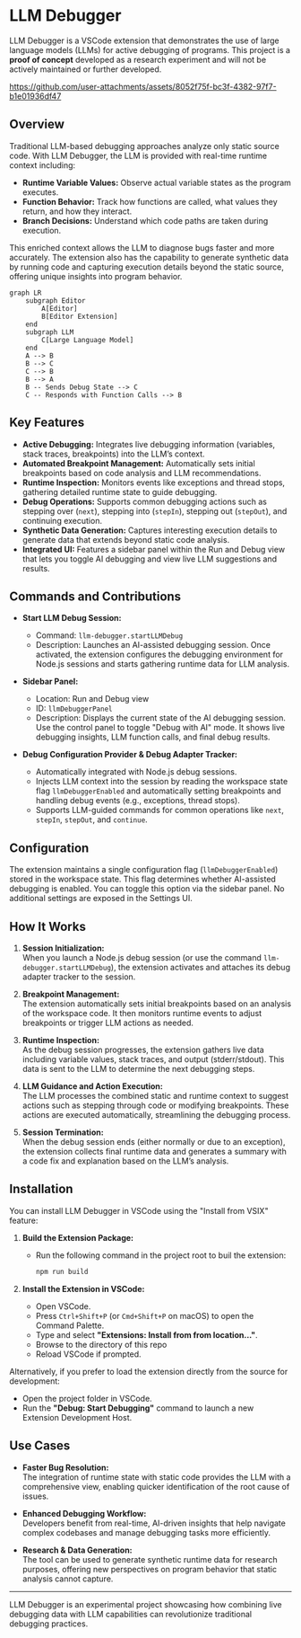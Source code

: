 # LLM Debugger

LLM Debugger is a VSCode extension that demonstrates the use of large language models (LLMs) for active debugging of programs. This project is a **proof of concept** developed as a research experiment and will not be actively maintained or further developed.



https://github.com/user-attachments/assets/8052f75f-bc3f-4382-97f7-b1e01936df47



## Overview

Traditional LLM-based debugging approaches analyze only static source code. With LLM Debugger, the LLM is provided with real-time runtime context including:
- **Runtime Variable Values:** Observe actual variable states as the program executes.
- **Function Behavior:** Track how functions are called, what values they return, and how they interact.
- **Branch Decisions:** Understand which code paths are taken during execution.

This enriched context allows the LLM to diagnose bugs faster and more accurately. The extension also has the capability to generate synthetic data by running code and capturing execution details beyond the static source, offering unique insights into program behavior.


```mermaid
graph LR
    subgraph Editor
        A[Editor]
        B[Editor Extension]
    end
    subgraph LLM
        C[Large Language Model]
    end
    A --> B
    B --> C
    C --> B
    B --> A
    B -- Sends Debug State --> C
    C -- Responds with Function Calls --> B
```

## Key Features

- **Active Debugging:** Integrates live debugging information (variables, stack traces, breakpoints) into the LLM’s context.
- **Automated Breakpoint Management:** Automatically sets initial breakpoints based on code analysis and LLM recommendations.
- **Runtime Inspection:** Monitors events like exceptions and thread stops, gathering detailed runtime state to guide debugging.
- **Debug Operations:** Supports common debugging actions such as stepping over (`next`), stepping into (`stepIn`), stepping out (`stepOut`), and continuing execution.
- **Synthetic Data Generation:** Captures interesting execution details to generate data that extends beyond static code analysis.
- **Integrated UI:** Features a sidebar panel within the Run and Debug view that lets you toggle AI debugging and view live LLM suggestions and results.

## Commands and Contributions

- **Start LLM Debug Session:**  
  - Command: `llm-debugger.startLLMDebug`  
  - Description: Launches an AI-assisted debugging session. Once activated, the extension configures the debugging environment for Node.js sessions and starts gathering runtime data for LLM analysis.

- **Sidebar Panel:**  
  - Location: Run and Debug view  
  - ID: `llmDebuggerPanel`  
  - Description: Displays the current state of the AI debugging session. Use the control panel to toggle "Debug with AI" mode. It shows live debugging insights, LLM function calls, and final debug results.

- **Debug Configuration Provider & Debug Adapter Tracker:**  
  - Automatically integrated with Node.js debug sessions.  
  - Injects LLM context into the session by reading the workspace state flag `llmDebuggerEnabled` and automatically setting breakpoints and handling debug events (e.g., exceptions, thread stops).
  - Supports LLM-guided commands for common operations like `next`, `stepIn`, `stepOut`, and `continue`.

## Configuration

The extension maintains a single configuration flag (`llmDebuggerEnabled`) stored in the workspace state. This flag determines whether AI-assisted debugging is enabled. You can toggle this option via the sidebar panel. No additional settings are exposed in the Settings UI.

## How It Works

1. **Session Initialization:**  
   When you launch a Node.js debug session (or use the command `llm-debugger.startLLMDebug`), the extension activates and attaches its debug adapter tracker to the session.

2. **Breakpoint Management:**  
   The extension automatically sets initial breakpoints based on an analysis of the workspace code. It then monitors runtime events to adjust breakpoints or trigger LLM actions as needed.

3. **Runtime Inspection:**  
   As the debug session progresses, the extension gathers live data including variable values, stack traces, and output (stderr/stdout). This data is sent to the LLM to determine the next debugging steps.

4. **LLM Guidance and Action Execution:**  
   The LLM processes the combined static and runtime context to suggest actions such as stepping through code or modifying breakpoints. These actions are executed automatically, streamlining the debugging process.

5. **Session Termination:**  
   When the debug session ends (either normally or due to an exception), the extension collects final runtime data and generates a summary with a code fix and explanation based on the LLM’s analysis.

## Installation

You can install LLM Debugger in VSCode using the "Install from VSIX" feature:

1. **Build the Extension Package:**
   - Run the following command in the project root to buil the extension:
     ```bash
     npm run build
     ```

2. **Install the Extension in VSCode:**
   - Open VSCode.
   - Press `Ctrl+Shift+P` (or `Cmd+Shift+P` on macOS) to open the Command Palette.
   - Type and select **"Extensions: Install from from location..."**.
   - Browse to the directory of this repo
   - Reload VSCode if prompted.

Alternatively, if you prefer to load the extension directly from the source for development:
- Open the project folder in VSCode.
- Run the **"Debug: Start Debugging"** command to launch a new Extension Development Host.

## Use Cases

- **Faster Bug Resolution:**  
  The integration of runtime state with static code provides the LLM with a comprehensive view, enabling quicker identification of the root cause of issues.

- **Enhanced Debugging Workflow:**  
  Developers benefit from real-time, AI-driven insights that help navigate complex codebases and manage debugging tasks more efficiently.

- **Research & Data Generation:**  
  The tool can be used to generate synthetic runtime data for research purposes, offering new perspectives on program behavior that static analysis cannot capture.

---

LLM Debugger is an experimental project showcasing how combining live debugging data with LLM capabilities can revolutionize traditional debugging practices.
